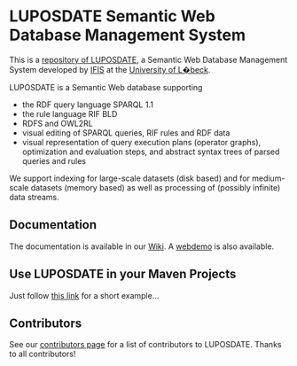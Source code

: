 # LUPOSDATE Semantic Web Database Management System

This is a [repository of LUPOSDATE](https://github.com/luposdate/luposdate), a Semantic Web Database Management System developed by [IFIS](http://www.ifis.uni-luebeck.de/) at the [University of L�beck](http://www.uni-luebeck.de/).

LUPOSDATE is a Semantic Web database supporting

- the RDF query language SPARQL 1.1
- the rule language RIF BLD
- RDFS and OWL2RL
- visual editing of SPARQL queries, RIF rules and RDF data
- visual representation of query execution plans (operator graphs), optimization and evaluation steps, and abstract syntax trees of parsed queries and rules

We support indexing for large-scale datasets (disk based) and for medium-scale datasets (memory based) as well as processing of (possibly infinite) data streams.

## Documentation
The documentation is available in our [Wiki](https://github.com/luposdate/luposdate/wiki).
A [webdemo](http://www.ifis.uni-luebeck.de/index.php?id=luposdate-demo&L=1) is also available.

## Use LUPOSDATE in your Maven Projects

Just follow [this link](https://github.com/luposdate/luposdate/wiki/Luposdate-in-maven-projects) for a short example...

## Contributors
See our [contributors page](https://github.com/luposdate/luposdate/wiki/Contributors) for a list of contributors to LUPOSDATE. Thanks to all contributors!
